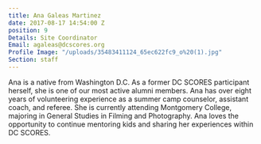 ```yaml
---
title: Ana Galeas Martinez
date: 2017-08-17 14:54:00 Z
position: 9
Details: Site Coordinator
Email: agaleas@dcscores.org
Profile Image: "/uploads/35483411124_65ec622fc9_o%20(1).jpg"
Section: staff
---
```


Ana is a native from Washington D.C. As a former DC SCORES participant herself, she is one of our most active alumni members. Ana has over eight years of volunteering experience as a summer camp counselor, assistant coach, and referee. She is currently attending Montgomery College, majoring in General Studies in Filming and Photography. Ana loves the opportunity to continue mentoring kids and sharing her experiences within DC SCORES.